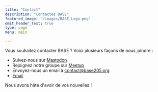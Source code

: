 ```yaml
---
title: "Contact"
description: "Contactez BASE"
featured_image: '/images/BASE_Logo.png'
omit_header_text: true
type: page
menu: main

---
```


Vous souhaitez contacter BASE ? Voici plusieurs façons de nous joindre :

- Suivez-nous sur [Mastodon](https://mastodon.social/@base205al)
- Rejoignez notre groupe sur [Meetup](https://www.meetup.com/base205/)
- Envoyez-nous un email à [contact@base205.org](mailto:contact@base205.org)
- [Email](mailto:contact@base205al.org) 
  
Nous avons hâte d'avoir de vos nouvelles !
